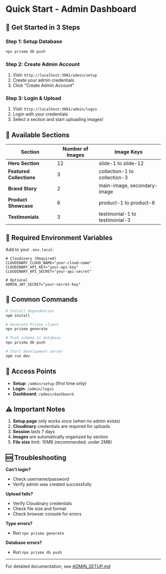 # Quick Start - Admin Dashboard

## 🚀 Get Started in 3 Steps

### Step 1: Setup Database
```bash
npx prisma db push
```

### Step 2: Create Admin Account
1. Visit: `http://localhost:3001/admin/setup`
2. Create your admin credentials
3. Click "Create Admin Account"

### Step 3: Login & Upload
1. Visit: `http://localhost:3001/admin/login`
2. Login with your credentials
3. Select a section and start uploading images!

## 📸 Available Sections

| Section | Number of Images | Image Keys |
|---------|------------------|------------|
| **Hero Section** | 12 | slide-1 to slide-12 |
| **Featured Collections** | 3 | collection-1 to collection-3 |
| **Brand Story** | 2 | main-image, secondary-image |
| **Product Showcase** | 6 | product-1 to product-6 |
| **Testimonials** | 3 | testimonial-1 to testimonial-3 |

## 🔑 Required Environment Variables

Add to your `.env.local`:

```env
# Cloudinary (Required)
CLOUDINARY_CLOUD_NAME="your-cloud-name"
CLOUDINARY_API_KEY="your-api-key"
CLOUDINARY_API_SECRET="your-api-secret"

# Optional
ADMIN_JWT_SECRET="your-secret-key"
```

## 📝 Common Commands

```bash
# Install dependencies
npm install

# Generate Prisma client
npx prisma generate

# Push schema to database
npx prisma db push

# Start development server
npm run dev
```

## 🎯 Access Points

- **Setup**: `/admin/setup` (first time only)
- **Login**: `/admin/login`
- **Dashboard**: `/admin/dashboard`

## ⚠️ Important Notes

1. **Setup page** only works once (when no admin exists)
2. **Cloudinary** credentials are required for uploads
3. **Session** lasts 7 days
4. **Images** are automatically organized by section
5. **File size** limit: 10MB (recommended: under 2MB)

## 🆘 Troubleshooting

**Can't login?**
- Check username/password
- Verify admin was created successfully

**Upload fails?**
- Verify Cloudinary credentials
- Check file size and format
- Check browser console for errors

**Type errors?**
- Run `npx prisma generate`

**Database errors?**
- Run `npx prisma db push`

---

For detailed documentation, see [ADMIN_SETUP.md](./ADMIN_SETUP.md)
